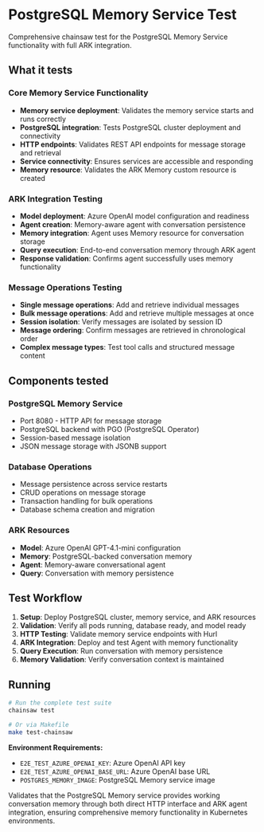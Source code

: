 # PostgreSQL Memory Service Test

Comprehensive chainsaw test for the PostgreSQL Memory Service functionality with full ARK integration.

## What it tests

### Core Memory Service Functionality
- **Memory service deployment**: Validates the memory service starts and runs correctly
- **PostgreSQL integration**: Tests PostgreSQL cluster deployment and connectivity
- **HTTP endpoints**: Validates REST API endpoints for message storage and retrieval
- **Service connectivity**: Ensures services are accessible and responding
- **Memory resource**: Validates the ARK Memory custom resource is created

### ARK Integration Testing
- **Model deployment**: Azure OpenAI model configuration and readiness
- **Agent creation**: Memory-aware agent with conversation persistence
- **Memory integration**: Agent uses Memory resource for conversation storage
- **Query execution**: End-to-end conversation memory through ARK agent
- **Response validation**: Confirms agent successfully uses memory functionality

### Message Operations Testing
- **Single message operations**: Add and retrieve individual messages
- **Bulk message operations**: Add and retrieve multiple messages at once
- **Session isolation**: Verify messages are isolated by session ID
- **Message ordering**: Confirm messages are retrieved in chronological order
- **Complex message types**: Test tool calls and structured message content

## Components tested

### PostgreSQL Memory Service
- Port 8080 - HTTP API for message storage
- PostgreSQL backend with PGO (PostgreSQL Operator)
- Session-based message isolation
- JSON message storage with JSONB support

### Database Operations
- Message persistence across service restarts
- CRUD operations on message storage
- Transaction handling for bulk operations
- Database schema creation and migration

### ARK Resources
- **Model**: Azure OpenAI GPT-4.1-mini configuration
- **Memory**: PostgreSQL-backed conversation memory
- **Agent**: Memory-aware conversational agent
- **Query**: Conversation with memory persistence

## Test Workflow

1. **Setup**: Deploy PostgreSQL cluster, memory service, and ARK resources
2. **Validation**: Verify all pods running, database ready, and model ready
3. **HTTP Testing**: Validate memory service endpoints with Hurl
4. **ARK Integration**: Deploy and test Agent with memory functionality
5. **Query Execution**: Run conversation with memory persistence
6. **Memory Validation**: Verify conversation context is maintained

## Running

```bash
# Run the complete test suite
chainsaw test

# Or via Makefile
make test-chainsaw
```

**Environment Requirements:**
- `E2E_TEST_AZURE_OPENAI_KEY`: Azure OpenAI API key
- `E2E_TEST_AZURE_OPENAI_BASE_URL`: Azure OpenAI base URL
- `POSTGRES_MEMORY_IMAGE`: PostgreSQL Memory service image

Validates that the PostgreSQL Memory service provides working conversation memory through both direct HTTP interface and ARK agent integration, ensuring comprehensive memory functionality in Kubernetes environments.